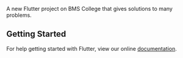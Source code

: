A new Flutter project on BMS College that gives solutions to many problems.

## Getting Started

For help getting started with Flutter, view our online
[documentation](https://flutter.io/).

